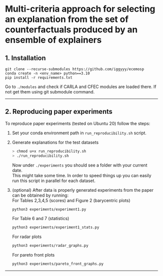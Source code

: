 # Multi-criteria approach for selecting an explanation from the set of counterfactuals produced by an ensemble of explainers


## 1. Installation
```
git clone --recurse-submodules https://github.com/iggyyy/ecemosp
conda create -n <env_name> python==3.10
pip install -r requirements.txt
```
Go to `./modules` and check if CARLA and CFEC modules are loaded there. If not get them using git submodule command.

***
## 2. Reproducing paper experiments
To reproduce paper experiments (tested on Ubuntu 20) follow the steps:

1. Set your conda environment path in `run_reproducibility.sh` script. 
1. Generate explanations for the test datasets
    ```bash
    > chmod u+x run_reproducibility.sh
    > ./run_reproducibility.sh
    ```
    Now under `./experiments` you should see a folder with your current date.  
    This might take some time. In order to speed things up you can easily run this script in parallel for each dataset.

1. (optional) After data is properly generated experiments from the paper can be obtained by running:  
    For Tables 2,3,4,5 (scores) and Figure 2 (barycentric plots)
    ```bash
    python3 experiments/experiment1.py
    ```

    For Table 6 and 7 (statistics)
    ```bash
    python3 experiments/experiment1_stats.py
    ```

    For radar plots
    ```bash
    python3 experiments/radar_graphs.py
    ```

    For pareto front plots
    ```bash
    python3 experiments/pareto_front_graphs.py
    ```


***
